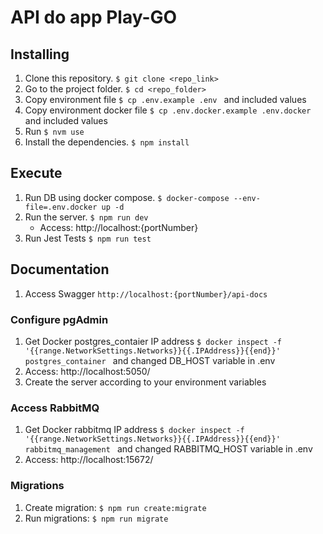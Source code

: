 
# API do app Play-GO

## Installing

1. Clone this repository. `$ git clone <repo_link>`
2. Go to the project folder. `$ cd <repo_folder>`
3. Copy environment file `$ cp .env.example .env ` and included values
4. Copy environment docker file `$ cp .env.docker.example .env.docker ` and included values
6. Run `$ nvm use`
5. Install the dependencies. `$ npm install`

## Execute
1. Run DB using docker compose. `$ docker-compose --env-file=.env.docker up -d ` 
2. Run the server. `$ npm run dev`
    - Access: http://localhost:{portNumber}
3. Run Jest Tests `$ npm run test`


## Documentation
1. Access Swagger `http://localhost:{portNumber}/api-docs ` 

### Configure pgAdmin

1. Get Docker postgres_contaier IP address `$ docker inspect -f '{{range.NetworkSettings.Networks}}{{.IPAddress}}{{end}}' postgres_container ` and changed DB_HOST variable in .env
2. Access: http://localhost:5050/
3. Create the server according to your environment variables

### Access RabbitMQ

1. Get Docker rabbitmq IP address `$ docker inspect -f '{{range.NetworkSettings.Networks}}{{.IPAddress}}{{end}}' rabbitmq_management `  and changed RABBITMQ_HOST variable in .env
2. Access: http://localhost:15672/


### Migrations

1. Create migration:  `$ npm run create:migrate`
2. Run migrations: `$ npm run migrate`
